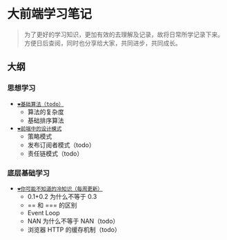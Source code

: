 # 大前端学习笔记

> 为了更好的学习知识，更加有效的去理解及记录，故将日常所学记录下来。方便日后查阅，同时也分享给大家，共同进步，共同成长。

## 大纲
### 思想学习
- [`❤️基础算法（todo）`](./思想学习/基础算法.md)
  - 算法的复杂度 
  - 基础排序算法
- [`❤️前端中的设计模式`](./思想学习/前端中的设计模式.md)
  - 策略模式
  - 发布订阅者模式（todo）
  - 责任链模式（todo）

### 底层基础学习
- [`❤️你可能不知道的冷知识（每周更新）`](./底层基础学习/你可能不知道的冷知识.md)
  - 0.1+0.2 为什么不等于 0.3 
  - == 和 === 的区别
  - Event Loop
  - NAN 为什么不等于 NAN（todo）
  - 浏览器 HTTP 的缓存机制（todo）
